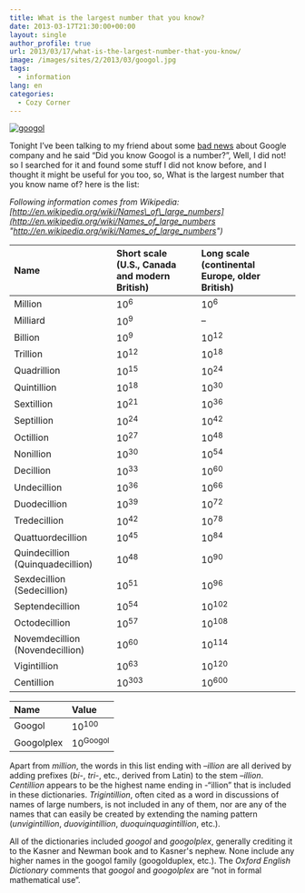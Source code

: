 ```yaml
---
title: What is the largest number that you know?
date: 2013-03-17T21:30:00+00:00
layout: single
author_profile: true
url: 2013/03/17/what-is-the-largest-number-that-you-know/
image: /images/sites/2/2013/03/googol.jpg
tags:
  - information
lang: en
categories: 
  - Cozy Corner
---
```

[![googol](/images/2013/03/googol-150x150.jpg)](/images/2013/03/googol.jpg)

Tonight I’ve been talking to my friend about some [bad news](http://techcrunch.com/2013/03/17/god-damn-it-google/) about Google company and he said “Did you know Googol is a number?”, Well, I did not! so I searched for it and found some stuff I did not know before, and I thought it might be useful for you too, so, What is the largest number that you know name of? here is the list:

_Following information comes from Wikipedia: [http://en.wikipedia.org/wiki/Names\_of\_large_numbers](http://en.wikipedia.org/wiki/Names_of_large_numbers "http://en.wikipedia.org/wiki/Names_of_large_numbers")_

|      Name|Short scale (U.S., Canada and modern British)|Long scale (continental Europe, older British)|
|:----|:----|:----|
|      Million|10<sup>6</sup>|10<sup>6</sup>|
|      Milliard|10<sup>9</sup>|–|
|      Billion|10<sup>9</sup>|10<sup>12</sup>|
|      Trillion|10<sup>12</sup>|10<sup>18</sup>|
|      Quadrillion|10<sup>15</sup>|10<sup>24</sup>|
|      Quintillion|10<sup>18</sup>|10<sup>30</sup>|
|      Sextillion|10<sup>21</sup>|10<sup>36</sup>|
|      Septillion|10<sup>24</sup>|10<sup>42</sup>|
|      Octillion|10<sup>27</sup>|10<sup>48</sup>|
|      Nonillion|10<sup>30</sup>|10<sup>54</sup>|
|      Decillion|10<sup>33</sup>|10<sup>60</sup>|
|      Undecillion|10<sup>36</sup>|10<sup>66</sup>|
|      Duodecillion|10<sup>39</sup>|10<sup>72</sup>|
|      Tredecillion|10<sup>42</sup>|10<sup>78</sup>|
|      Quattuordecillion|10<sup>45</sup>|10<sup>84</sup>|
|      Quindecillion (Quinquadecillion)|10<sup>48</sup>|10<sup>90</sup>|
|      Sexdecillion (Sedecillion)|10<sup>51</sup>|10<sup>96</sup>|
|      Septendecillion|10<sup>54</sup>|10<sup>102</sup>|
|      Octodecillion|10<sup>57</sup>|10<sup>108</sup>|
|      Novemdecillion (Novendecillion)|10<sup>60</sup>|10<sup>114</sup>|
|      Vigintillion|10<sup>63</sup>|10<sup>120</sup>|
|      Centillion|10<sup>303</sup>|10<sup>600</sup>|


|      Name|Value|
|:----|:----|
|      Googol|10<sup>100</sup>|
|      Googolplex|10<sup>Googol</sup>|


Apart from _million_, the words in this list ending with –_illion_ are all derived by adding prefixes (_bi_-, _tri_-, etc., derived from Latin) to the stem –_illion_. _Centillion_ appears to be the highest name ending in -“illion” that is included in these dictionaries. _Trigintillion_, often cited as a word in discussions of names of large numbers, is not included in any of them, nor are any of the names that can easily be created by extending the naming pattern (_unvigintillion_, _duovigintillion_, _duoquinquagintillion_, etc.).

All of the dictionaries included _googol_ and _googolplex_, generally crediting it to the Kasner and Newman book and to Kasner's nephew. None include any higher names in the googol family (googolduplex, etc.). The _Oxford English Dictionary_ comments that _googol_ and _googolplex_ are “not in formal mathematical use”.